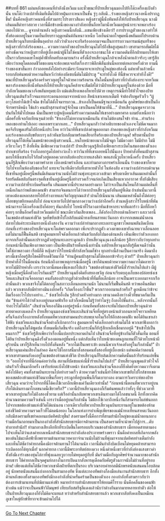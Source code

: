 ##บทที่ 861 แผ่นหลังของคนที่กำลังนั่งหวีผม
และชั่วขณะที่ป๋ายเสี่ยวฉุนมองไปยังโต๊ะเครื่องแป้งตัวนั้น บนโต๊ะว่างเปล่าที่เดิมทีเต็มไปด้วยฝุ่นเกาะหนาเป็นชั้น จู่ๆ กลับมี...ร่างของหญิงสาวนางหนึ่งปรากฎขึ้น!
นั่นคือหญิงสาวคนหนึ่งที่สวมกระโปรงยาวสีแดง หญิงสาวผู้นี้นั่งหันหลังให้กับป๋ายเสี่ยวฉุน นางมีเส้นผมสีดำยาวสลวย เวลานี้มือข้างหนึ่งของนางกำลังยกขึ้นถือหวีมานั่งหวีผมอยู่หน้ากระจกพลางร้องเพลงไปด้วย...
ดูจากด้านหลัง หญิงสาวคนนี้กลับมี...แขนเพียงข้างเดียว!!
การปรากฏตัวของนางทำให้ทั้งห้องตกอยู่ในความเย็นเยียบราวฤดูเหมันต์อันหนาวเหน็บ ไอเย็นน่าตกใจขุมหนึ่งพลันแผ่ไปรอบด้าน ป๋ายเสี่ยวฉุนรีบยกมือขึ้นอุดปาก กลัวว่าตัวเองจะกรีดร้องออกมาจนเป็นการรบกวนอารมณ์สุนทรีของหญิงสาวที่กำลังร้องเพลง...
ความหวาดกลัวของป๋ายเสี่ยวฉุนไต่ไปถึงขีดสูงสุดแล้ว เขาสามารถสัมผัสได้อย่างชัดเจนว่าหญิงสาวที่อยู่เบื้องหน้าผู้นี้ไม่ใช่คนที่ตัวเองจะเอาชนะได้ ความกดดันที่อีกฝ่ายมอบให้เขาเป็นราวกับยอดเขาใหญ่ค้ำฟ้าที่กดทับลงมาบนร่าง
ครั้งนี้ป๋ายเสี่ยวฉุนใกล้จะหลั่งน้ำตาแล้วจริงๆ เขารู้สึกเพียงว่าเหตุใดตลอดชีวิตของตนจะต้องพบเจอกับเรื่องราวพิลึกพิลั่นเช่นนี้หลายต่อหลายครั้งด้วย ยามนี้ร่างของเขาสั่นเทา ก้าวถอยหลังไปอย่างระมัดระวังหมายจะหาประตูใหญ่ของห้องนี้ แต่หาทั่วแล้วหนึ่งรอบกลับค้นพบด้วยความสิ้นหวังว่าห้องบัดซบนี่ดันไม่มีประตู
“จะทำยังไงดี ทีนี้ข้าควรจะทำยังไงดี!” ขณะที่ป๋ายเสี่ยวฉุนร้องคร่ำครวญอยู่ในใจด้วยความร้อนรน ทันใดนั้นหญิงสาวที่กำลังส่องกระจกหวีผมพลางร้องเพลงซึ่งนั่งหันหลังให้ป๋ายเสี่ยวฉุนก็คล้ายจะสัมผัสได้ว่ามีป๋ายเสี่ยวฉุนอยู่ในห้องด้วย มือที่กำลังหวีผมของนางจึงพลันหยุดชะงัก แม้แต่เสียงเพลงก็หายไปด้วย
เหตุการณ์นี้ทำให้หัวใจของป๋ายเสี่ยวฉุนเต้นรัวเร็วจนแทบกระดอนออกมาจากหน้าอก สีหน้าเขาเหยเกเต็มที จำต้องรีบพูดรัวเร็ว
“ผู้อาวุโสอย่าได้เข้าใจผิด ข้าไม่ได้ตั้งใจมารบกวน...ข้าเองก็เป็นคนมีฐานะเหมือนกัน ลูกศิษย์ของข้าเป็นถึงจักรพรรดิหมิง ใช่แล้ว คนเฝ้าสุสานท่านรู้จักไหม เขาเป็นคนให้ข้ามาที่นี่...” ป๋ายเสี่ยวฉุนพูดจาวกวนปนกันให้มั่วไปหมด นั่นเป็นเพราะผู้หญิงคนนี้สร้างความกดดันให้เขาอย่างมหาศาล แถมยังเหนือกว่าเมื่อครั้งที่เจอกับเทียนจุนด้วยซ้ำ
“ข้าเองก็ไม่อยากมาเหมือนกัน ท่านไม่ต้องสนใจข้า ท่าน...ท่านร้องเพลงของท่านไปเถอะ เพลงเพราะมากเลย...” ป๋ายเสี่ยวฉุนกลัวว่าคำอธิบายของตัวเองจะไม่ชัดเจนมากพอจึงรีบพูดเสริมไปอีกหนึ่งประโยค
ทว่าวินาทีที่เขาเปล่งคำพูดออกมา ลำคอของหญิงสาวที่กำลังหวีผมและร้องเพลงกลับขยับเบาๆ แล้วหันขวับกลับมาพร้อมเสียงกรีดร้องของป๋ายเสี่ยวฉุน!
พริบตานั้นป๋ายเสี่ยวฉุนก็ได้เห็นโฉมหน้าของหญิงสาวคนนี้...บนใบหน้าของนางไม่มีจมูก ไม่มีดวงตา ไม่มีปาก ไม่มีอวัยวะใดๆ !!
สิ่งที่เห็น มีเพียงความว่างเปล่า!!
ป๋ายเสี่ยวฉุนรู้สึกถึงเพียงแรงระเบิดในสมองของตัวเอง ปากเขากรีดร้อง ร่างก็ถอยกรูดไปอย่างว่องไว ทว่าวินาทีที่เขาถอยหนีไปนั้นเอง ป้ายคำสั่งที่คนเฝ้าสุสานมอบให้ซึ่งเขาเก็บไว้กับตัวอยู่ตลอดเวลากลับส่องประกายแสงสีดำ พอแสงนี้วูบไหวหนึ่งครั้ง ป๋ายเสี่ยวฉุนก็รู้สึกเพียงว่าดวงตาพร่าลาย เบื้องหน้าพร่าเลือน
และท่ามกลางการพร่าเลือนนั้น ร่างของเขาก็หายวับไปจากในห้องลับของเรือ!
แทบจะวินาทีเดียวกับที่เขาหายตัวไป ในห้องลับ ความว่างเปล่ารอบด้านจุดที่เขายืนอยู่เมื่อครู่นี้พลันมีเส้นผมจำนวนนับไม่ถ้วนพุ่งทะลุทะลวงเข้ามา พริบตาเดียวเส้นผมเหล่านั้นก็ร้อยรัดตัดสลับกันตรงจุดที่เขายืนอยู่เมื่อครู่นี้อย่างรวดเร็วจนก่อเกิดเป็นเสียงแหวกอากาศ ทั้งยังมีเสียงความว่างเปล่าที่ระเบิดครืนครั่น
เส้นผมพวกนี้ประหลาดอย่างมาก ไม่ว่าจะเป็นเส้นไหนก็ล้วนแผ่คลื่นที่เหนือเกินกว่าพลังของคนฟ้า
สามารถจินตนการได้ว่าหากป๋ายเสี่ยวฉุนยังยืนอยู่ที่เดิม ถ้าเช่นนั้นเวลานี้เขาคงต้องแหลกสลายไปทั้งร่างกายและจิตวิญญาณแล้ว!
ผ่านไปเนิ่นนาน เส้นผมเหล่านั้นถึงได้ค่อยๆ เลื้อยขยุกขยิกหดกลับไป ก่อนจะหายวับไปท่ามกลางความว่างเปล่าอีกครั้ง ส่วนหญิงสาวไร้ใบหน้าที่หันหน้ามาจากโต๊ะเครื่องแป้งก็ค่อยๆ หันกลับไป ใบหน้าที่ไร้ดวงตาหันเข้าหากระจกที่แตกร้าว มือที่ถือหวีค่อยๆ ยกขึ้นอีกครั้งแล้วหวีผมต่อไป ขณะเดียวกันเสียงเพลง...ก็ดังก้องไปรอบด้านอีกครา
และเวลานี้ในเขตต้องห้ามแห่งชีวิต จุดที่ขยับเข้าไปใกล้กับแม่น้ำทงเทียนสายตะวันออก ห่างจากเขตแม่น้ำตอนปลายไปแค่ระยะเดินทางหนึ่งถึงสองวัน ความว่างเปล่าท่ามกลางทะเลกระดูกขาวโพลนพลันบิดเบือน ก่อนที่เงาร่างของป๋ายเสี่ยวฉุนจะโผล่พรวดออกมา
เพิ่งจะปรากฏตัว ดวงตาของเขายังฉายแววเลื่อนลอย แต่ไม่นานก็ฟื้นคืนสติ เขาสูดลมหายใจดังเฮือกแล้วหันขวับกลับไปมองด้านหลัง เห็นเพียงว่าตัวเองออกมาจากเรือลำนั้นและปรากฏตัวอยู่บนทะเลกระดูกแล้ว ป๋ายเสี่ยวฉุนงุนงงเล็กน้อย รู้สึกราวกับว่าทุกอย่างก่อนหน้านี้เป็นเพียงภาพลวงตา เป็นเพียงฝันร้ายตื่นหนึ่งเท่านั้น
แต่ป๋ายเสี่ยวฉุนกลับรู้ชัดเจนดีว่านั่นไม่ใช่ภาพลวงตา เรือผีก็ดี หญิงสาวไร้ใบหน้าที่กำลังหวีผมก็ช่าง ทุกอย่างนี้ล้วนเป็นความจริง คิดมาถึงตรงนี้เขาก็อดรู้สึกโชคดีที่รอดชีวิตมาได้
“ท่านปู่คนเฝ้าสุสานไม่ได้หลอกข้าจริงๆ ด้วย!!” ป๋ายเสี่ยวฉุนกำป้ายคำสั่งไว้ในมือแน่น ย้อนนึกถึงภาพเหตุการณ์เมื่อครู่นี้ เขาก็ค้นพบด้วยความหวาดผวาไม่คลายว่าหากไม่มีป้ายคำสั่ง เกรงว่าเวลานี้ตนคงซี้แหงแก๋ไปแล้ว
“เขตต้องห้ามแห่งชีวิตนี่ชั่วร้ายเกินไปแล้ว ผีผู้หญิงเมื่อครู่นี้คือตัวอะไรกันแน่!!” ป๋ายเสี่ยวฉุนยิ่งคิดยิ่งสยองขวัญ ก่อนจะรีบตบถุงเก็บของปล่อยซ่งเชวียและเสินซ่วนจื่อออกมา
คนทั้งสองปรากฏตัวด้วยสีหน้าที่ทึ่มทื่อเล็กน้อย อาจเป็นเพราะออกมาจากเรือลำนั้นแล้ว พวกเขาจึงไม่ได้ตกอยู่ในสภาวะเลื่อนลอยนานนัก ไม่นานก็เริ่มฟื้นคืนสติ ทว่าพอคืนสติมาแล้ว พวกเขากลับมีท่าทางมึนงงอีกครั้ง
“เกิดเรื่องอะไรขึ้น? พวกเราออกมาแล้วหรือ? ดูเหมือนว่าข้าจะลืมเรื่องอะไรไปบางอย่าง...” ซ่งเชวียอึ้งงัน รู้สึกปวดหัวอย่างมาก เขานวดคลึงหว่างคิ้วที่ขมวดกันเป็นปม
“ข้าแค่จำได้ว่าตัวเองอยู่บนดาดฟ้าเรือ แล้วก็เหมือนไม่รู้ว่าทำไมจู่ๆ ถึงลงไปชั้นล่าง...หลังจากนั้นก็จำอะไรไม่ได้อีก” เสินซ่วนจื่อเองก็มึนงงอยู่ครู่หนึ่ง ก่อนที่คนทั้งสองจะหันไปมองป๋ายเสี่ยวฉุนด้วยสายตาคลางแคลงใจ
ป๋ายเสี่ยวฉุนมองซ่งเชวียและเสินซ่วนจื่อที่อยู่ตรงหน้าแล้วถอนหายใจยาวเหยียด ครั้นจึงเล่าเรื่องภายหลังทั้งหมดที่พวกเขาสามคนประสบพบเจอในเรือให้อีกสองคนฟัง พอได้ยินเขาเล่าให้ฟัง ซ่งเชวียและเสินซ่วนจื่อต่างก็เบิกตากว้าง สูดลมหายใจดังเฮือกอย่างห้ามไม่ได้
พวกเขาฟังออกว่าป๋ายเสี่ยวฉุนไม่ได้พูดปด ทั้งหมดนี้เกิดขึ้นจริง แต่ถึงกระนั้นก็ยังรู้สึกเหลือเชื่อมากอยู่ดี
“ข้าเข้าไปเป็นคนแรก?” ซ่งเชวียรู้สึกเพียงว่าเรื่องนี้แปลกประหลาดเกินไป เสินซ่วนจื่อที่อยู่ข้างกันก็ตัวสั่นเทิ้ม ตอนที่ได้ยินว่าป๋ายเสี่ยวฉุนดึงรั้งตัวเองตอนอยู่ชั้นหนึ่ง แต่กลับเห็นว่าใบหน้าของตนถูกแทนที่ไว้ด้วยใบหน้าผีดุร้ายนั่น เขาก็รู้สึกเย็นวาบไปทั้งสันหลัง
“หากไม่เป็นเพราะข้า ตอนนี้พวกเจ้าคงยังอยู่ในเรือลำนั้น!” ป๋ายเสี่ยวฉุนแค่นเสียงในลำคอ คิดจะใช้โอกาสนี้มาสั่งสอนคนทั้งสองที่อยู่เบื้องหน้า แต่พอคิดว่าตอนนี้พวกเขาสามคนยังคงอยู่ในเขตต้องห้ามแห่งชีวิต ป๋ายเสี่ยวฉุนก็รีบล้มเลิกความคิดนั้นแล้วรีบร้อนเอ่ยขึ้นว่า
“ออกไปจากที่นี่ก่อนค่อยว่ากัน สถานที่บัดซบแห่งนี้ชั่วร้ายเกินไปแล้ว!” ป๋ายเสี่ยวฉุนพูดแล้วหัวใจก็เต้นรัวเร็วขึ้นมาอีกครั้ง เขารีบห้อตะบึงไปข้างหน้า ซ่งเชวียและเสินซ่วนจื่อเองก็ยิ่งคิดยิ่งหวาดผวาจึงตามหลังไปติดๆ
คนทั้งสามบินทะยานไปอย่างรวดเร็ว ด้วยความเร็วเช่นนี้ทำให้พวกเขาขยับไปใกล้ชายเขตของเขตต้องห้ามแห่งชีวิตมากขึ้นเรื่อยๆ กระดูกที่อยู่บนพื้นก็เริ่มเบาบางลง ตามการวิเคราะห์ของป๋ายเสี่ยวฉุน คาดว่าจะไปจากที่นี่ได้คงใช้เวลาอีกเพียงแค่วันเดียวเท่านั้น!
“ก่อนหน้านี้ตอนที่พวกเราอยู่บนเรือได้เดินทางมาไกลขนาดนี้เชียวหรือ?” เวลานี้ป๋ายเสี่ยวฉุนเองก็เริ่มค้นพบแล้วว่าทั้งๆ ที่ช่วงเวลาที่พวกเขาอยู่บนเรือไม่ถึงสองชั่วยาม แต่เรือลำนั้นกลับพาพวกเขาเดินทางมาได้ไกลขนาดนี้ อีกทั้งหากคิดคำนวณตามความเร็วเช่นนี้ เกรงว่าเมื่ออยู่บนเรือลำนั้น ไม่ต้องใช้เวลาถึงหนึ่งวันก็สามารถโผล่พ้นออกไปจากเขตต้องห้ามแห่งชีวิตได้แน่นอน
เวลาเดียวกับที่พวกป๋ายเสี่ยวฉุนบินทะยานอยู่ในเขตต้องห้ามแห่งชีวิตด้วยความรวดเร็วที่ไม่ลดน้อยลง ในโลกแห่งการบำเพ็ญเพียรของแม่น้ำทงเทียนสายตะวันออกกลับมีสงครามที่เขย่าคลอนแปดทิศปะทุขึ้น!
สงครามครั้งนี้คือการที่สามสำนักใหญ่ของแม่น้ำตอนกลางร่วมมือกันกลายมาเป็นกองกำลังที่สำนักสยบธารมิอาจต้านทาน เป็นสงครามที่จะนำพาไปสู่การ...ดับทำลายสำนัก!!
ท่ามกลางเสียงอึกทึกที่ระเบิดขึ้นโดยรอบบริเวณของสำนักสยบธาร เมื่อทอดสายตามองไปจะเห็นได้ว่าแสงค่ายกลเหนือสำนักสยบธารกำลังส่องประกายพร่างพราว นั่นคือค่ายกลที่เกิดจากพลังของต้นไม้มะเดื่อฟ้าซึ่งพยายามต้านทานเวทคาถาจำนวนนับไม่ถ้วนที่พุ่งมาจากแปดทิศอย่างเต็มกำลัง และเห็นได้ชัดว่าค่ายกลนี้คงมิอาจต้านทานไว้ได้นานนัก เวลานี้มันกำลังบิดเบือนไม่หยุดคล้ายสามารถระเบิดออกได้ทุกเมื่อ!
นอกค่ายกล เวลานี้มีพระอาทิตย์สองดวง หนึ่งดำหนึ่งขาวที่กำลังส่องแสงขาวดำ ทั้งยังมีเงาร่างของหุ่นไล่กาที่พุ่งแฉลบวูบวาบไม่หยุดอยู่กับที่ มันร่วมมือกับลูกศิษย์จำนวนมากของสำนักสยบธาร ใช้ค่ายกลเป็นจุดศูนย์กลางในการเปิดฉากสังหารดุเดือดกับศัตรูตัวฉกาจนับไม่ถ้วนที่อยู่รอบด้าน!
เพียงแต่เห็นได้ชัดว่าพวกเขาคือฝ่ายที่ตกเป็นรอง บริเวณรอบค่ายกลมีนักพรตนับแสนคนโอบล้อมอยู่ นักพรตนับแสนนี้แบ่งออกเป็นสามกองทัพ ซึ่งแต่ละกองทัพต่างก็ลงมือเล่นงานสำนักสยบธาร อีกทั้งด้านหลังของทั้งสามกองทัพยังมีกองกำลังที่น่าครั่นคร้ามเป็นของตัวเอง กองกำลังทั้งสามราวกับว่าต้องการเข้ามาแทนที่ปณิธานแห่งฟ้า หมายกำราบสำนักสยบธารให้ยอมศิโรราบ
นั่นคือคลื่นของคนฟ้าช่วงต้น แม้ว่าจะเป็นคนฟ้าวิถีมนุษย์ เทียบกับสตรีธุลีแดงแล้วนับว่าต่างกันมากมายหลายเท่าตัว ต่อให้เป็นป๋ายเสี่ยวฉุนเองก็ยังไม่คิดจะแยแส ทว่าสำหรับสำนักสยบธารแล้ว พวกเขากลับยังคงเป็นเหมือนภูเขาใหญ่ยักษ์ที่ยากจะข้ามผ่านไปได้

------


[Go To Next Chapter]( ./8.md)